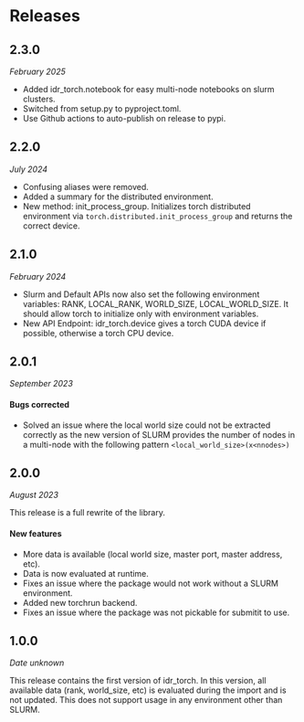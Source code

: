 # Releases

## 2.3.0
*February 2025*

- Added idr_torch.notebook for easy multi-node notebooks on slurm clusters.
- Switched from setup.py to pyproject.toml.
- Use Github actions to auto-publish on release to pypi.


## 2.2.0
*July 2024*

- Confusing aliases were removed.
- Added a summary for the distributed environment.
- New method: init_process_group. Initializes torch distributed environment via `torch.distributed.init_process_group` and returns the correct device.


## 2.1.0
*February 2024*

- Slurm and Default APIs now also set the following environment variables: RANK, LOCAL_RANK, WORLD_SIZE, LOCAL_WORLD_SIZE. It should allow torch to initialize only with environment variables.
- New API Endpoint: idr_torch.device gives a torch CUDA device if possible, otherwise a torch CPU device.


## 2.0.1
*September 2023*

#### Bugs corrected

- Solved an issue where the local world size could not be extracted correctly as the new version of SLURM provides the number of nodes in a multi-node with the following pattern `<local_world_size>(x<nnodes>)`


## 2.0.0
*August 2023*

This release is a full rewrite of the library.

#### New features

- More data is available (local world size, master port, master address, etc).
- Data is now evaluated at runtime.
- Fixes an issue where the package would not work without a SLURM environment.
- Added new torchrun backend.
- Fixes an issue where the package was not pickable for submitit to use.


## 1.0.0
*Date unknown*

This release contains the first version of idr_torch. In this version, all available data (rank, world_size, etc) is evaluated during the import and is not updated. This does not support usage in any environment other than SLURM.
